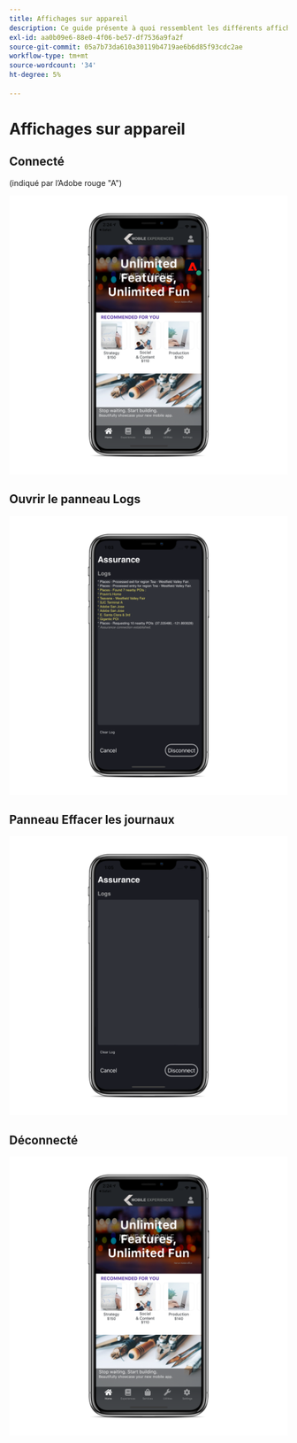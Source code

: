 ```yaml
---
title: Affichages sur appareil
description: Ce guide présente à quoi ressemblent les différents affichages sur un périphérique à l’aide de Adobe Experience Platform Assurance.
exl-id: aa0b09e6-88e0-4f06-be57-df7536a9fa2f
source-git-commit: 05a7b73da610a30119b4719ae6b6d85f93cdc2ae
workflow-type: tm+mt
source-wordcount: '34'
ht-degree: 5%

---
```


# Affichages sur appareil

## Connecté

(indiqué par l’Adobe rouge &quot;A&quot;)

![](./images/on-device-views/connected.png)

## Ouvrir le panneau Logs

![](./images/on-device-views/logs-panel.png)

## Panneau Effacer les journaux

![](./images/on-device-views/clear-logs-panel.png)

## Déconnecté

![](./images/on-device-views/disconnected.png)
